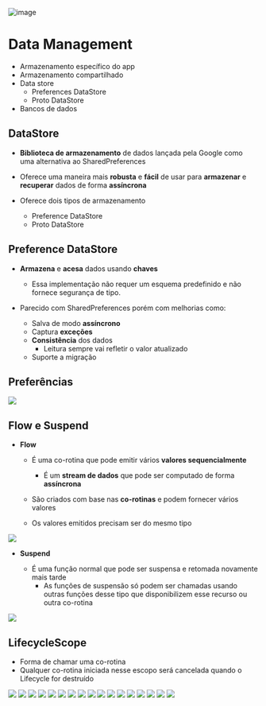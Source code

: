 ![image](https://github.com/RenanRodriguesRecife/IF1001_Programacao-3/assets/14836999/97bcccf9-1b86-43ab-86e2-fb2c7b41e239)
# Data Management

- Armazenamento específico do app
- Armazenamento compartilhado
- Data store
  - Preferences DataStore
  - Proto DataStore
- Bancos de dados

## DataStore

- **Biblioteca de armazenamento** de dados lançada pela Google como uma alternativa ao SharedPreferences

- Oferece uma maneira mais **robusta** e **fácil** de usar para **armazenar** e **recuperar** dados de forma **assíncrona**

- Oferece dois tipos de armazenamento
  - Preference DataStore
  - Proto DataStore
 
## Preference DataStore

- **Armazena** e **acesa** dados usando **chaves**
  - Essa implementação não requer um esquema predefinido e não fornece segurança de tipo.

- Parecido com SharedPreferences porém com melhorias como:
  - Salva de modo **assíncrono**
  - Captura **exceções**
  - **Consistência** dos dados
    - Leitura sempre vai refletir o valor atualizado
  - Suporte a migração
 
## Preferências

<img src=".assets/124.jpg">

## Flow e Suspend

- **Flow**
  - É uma co-rotina que pode emitir vários **valores sequencialmente**
    - É um **stream de dados** que pode ser computado de forma **assíncrona**
   
  - São criados com base nas **co-rotinas** e podem fornecer vários valores
  - Os valores emitidos precisam ser do mesmo tipo

<img src=".assets/125.jpg">

- **Suspend**

  - É uma função normal que pode ser suspensa e retomada novamente mais tarde
    - As funções de suspensão só podem ser chamadas usando outras funções desse tipo que disponibilizem esse recurso ou outra co-rotina
   
<img src=".assets/126.jpg">

## LifecycleScope

- Forma de chamar uma co-rotina
- Qualquer co-rotina iniciada nesse escopo será cancelada quando o Lifecycle for destruído

<img src=".assets/127.jpg">

<img src=".assets/128.jpg">

<img src=".assets/129.jpg">

<img src=".assets/130.jpg">

<img src=".assets/131.jpg">

<img src=".assets/132.jpg">

<img src=".assets/133.jpg">

<img src=".assets/134.jpg">

<img src=".assets/135.jpg">

<img src=".assets/136.jpg">

<img src=".assets/137.jpg">

<img src=".assets/138.jpg">

<img src=".assets/139.jpg">

<img src=".assets/140.jpg">

<img src=".assets/141.jpg">

<img src=".assets/142.jpg">

<img src=".assets/143.jpg">


